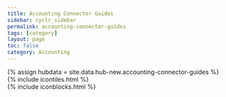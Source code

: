 ```yaml
---
title: Accounting Connector Guides
sidebar: cyclr_sidebar
permalink: accounting-connector-guides
tags: [category]
layout: page
toc: false
category: Accounting
---
```

{% assign hubdata = site.data.hub-new.accounting-connector-guides %}
{% include icontiles.html %}	
{% include iconblocks.html %}	